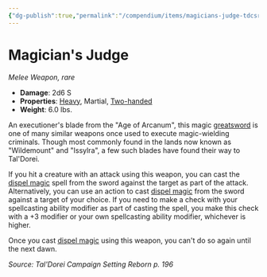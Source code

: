 ```yaml
---
{"dg-publish":true,"permalink":"/compendium/items/magicians-judge-tdcsr/","tags":["compendium/src/5e/tdcsr","item/property/heavy","item/property/martial","item/property/two-handed","item/rarity/rare","item/weapon/martial/melee"]}
---
```


# Magician's Judge
*Melee Weapon, rare*  

- **Damage**: 2d6 S
- **Properties**: [Heavy](rules/item-properties.md#Heavy), Martial, [Two-handed](rules/item-properties.md#Two-handed)
- **Weight**: 6.0 lbs.

An executioner's blade from the "Age of Arcanum", this magic [greatsword](compendium/items/greatsword.md) is one of many similar weapons once used to execute magic-wielding criminals. Though most commonly found in the lands now known as "Wildemount" and "Issylra", a few such blades have found their way to Tal'Dorei.

If you hit a creature with an attack using this weapon, you can cast the [dispel magic](compendium/spells/dispel-magic.md) spell from the sword against the target as part of the attack. Alternatively, you can use an action to cast [dispel magic](compendium/spells/dispel-magic.md) from the sword against a target of your choice. If you need to make a check with your spellcasting ability modifier as part of casting the spell, you make this check with a +3 modifier or your own spellcasting ability modifier, whichever is higher.

Once you cast [dispel magic](compendium/spells/dispel-magic.md) using this weapon, you can't do so again until the next dawn.

*Source: Tal'Dorei Campaign Setting Reborn p. 196*
